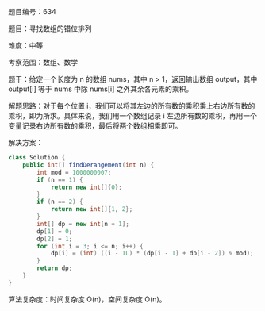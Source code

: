 题目编号：634

题目：寻找数组的错位排列

难度：中等

考察范围：数组、数学

题干：给定一个长度为 n 的数组 nums，其中 n > 1，返回输出数组 output，其中 output[i] 等于 nums 中除 nums[i] 之外其余各元素的乘积。

解题思路：对于每个位置 i，我们可以将其左边的所有数的乘积乘上右边所有数的乘积，即为所求。具体来说，我们用一个数组记录 i 左边所有数的乘积，再用一个变量记录右边所有数的乘积，最后将两个数组相乘即可。

解决方案：

```java
class Solution {
    public int[] findDerangement(int n) {
        int mod = 1000000007;
        if (n == 1) {
            return new int[]{0};
        }
        if (n == 2) {
            return new int[]{1, 2};
        }
        int[] dp = new int[n + 1];
        dp[1] = 0;
        dp[2] = 1;
        for (int i = 3; i <= n; i++) {
            dp[i] = (int) ((i - 1L) * (dp[i - 1] + dp[i - 2]) % mod);
        }
        return dp;
    }
}
```

算法复杂度：时间复杂度 O(n)，空间复杂度 O(n)。
